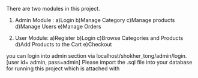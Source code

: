There are two modules in this project.

1. Admin Module :
  a)Login
  b)Manage Category
  c)Manage products
  d)Manage Users
  e)Manage Orders
  
2. User Module:
  a)Register
  b)Login
  c)Browse Categories and Products
  d)Add Products to the Cart
  e)Checkout
  
you can login into admin section via localhost/shokher_tong/admin/login. [user id= admin, pass=admin]
Please import the .sql file into your database for running this project which is attached with
